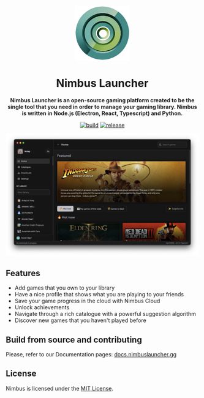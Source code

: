 <div align="center">

[<img src="./resources/icon.png" width="144"/>](https://help.nimbuslauncher.gg)

  <h1 align="center">Nimbus Launcher</h1>

  <p align="center">
    <strong>Nimbus Launcher is an open-source gaming platform created to be the single tool that you need in order to manage your gaming library. Nimbus is written in Node.js (Electron, React, Typescript) and Python.</strong>
  </p>

[![build](https://img.shields.io/github/actions/workflow/status/nimbuslauncher/nimbus/build.yml)](https://github.com/nimbuslauncher/nimbus/actions)
[![release](https://img.shields.io/github/package-json/v/nimbuslauncher/nimbus)](https://github.com/nimbuslauncher/nimbus/releases)

![Nimbus Launcher Home Page](./docs/screenshot.png)

</div>

## Features

- Add games that you own to your library
- Have a nice profile that shows what you are playing to your friends
- Save your game progress in the cloud with Nimbus Cloud
- Unlock achievements
- Navigate through a rich catalogue with a powerful suggestion algorithm
- Discover new games that you haven't played before

## Build from source and contributing

Please, refer to our Documentation pages: [docs.nimbuslauncher.gg](https://docs.nimbuslauncher.gg/getting-started)


## License

Nimbus is licensed under the [MIT License](LICENSE).

